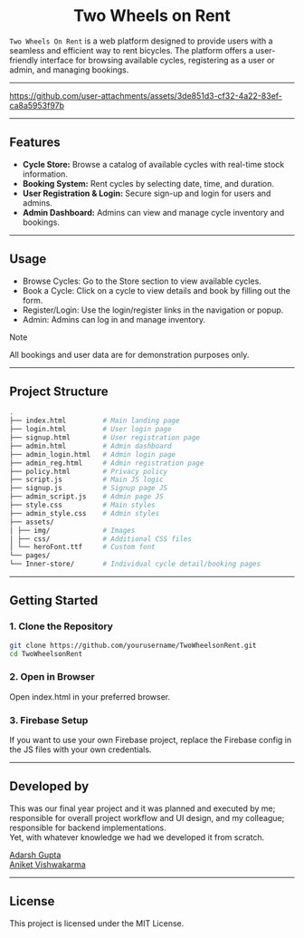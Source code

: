<h1 align="center">Two Wheels on Rent</h1>

`Two Wheels On Rent` is a web platform designed to provide users with a seamless and efficient way to rent bicycles. The platform offers a user-friendly interface for browsing available cycles, registering as a user or admin, and managing bookings. 

---

https://github.com/user-attachments/assets/3de851d3-cf32-4a22-83ef-ca8a5953f97b

---

## Features

- **Cycle Store:** Browse a catalog of available cycles with real-time stock information.
- **Booking System:** Rent cycles by selecting date, time, and duration.
- **User Registration & Login:** Secure sign-up and login for users and admins.
- **Admin Dashboard:** Admins can view and manage cycle inventory and bookings.

---

## Usage
- Browse Cycles: Go to the Store section to view available cycles.
- Book a Cycle: Click on a cycle to view details and book by filling out the form.
- Register/Login: Use the login/register links in the navigation or popup.
- Admin: Admins can log in and manage inventory.

> [!Note]
>All bookings and user data are for demonstration purposes only.

---

## Project Structure

```bash
. 
├── index.html         # Main landing page 
├── login.html         # User login page 
├── signup.html        # User registration page 
├── admin.html         # Admin dashboard 
├── admin_login.html   # Admin login page 
├── admin_reg.html     # Admin registration page 
├── policy.html        # Privacy policy 
├── script.js          # Main JS logic 
├── signup.js          # Signup page JS 
├── admin_script.js    # Admin page JS 
├── style.css          # Main styles 
├── admin_style.css    # Admin styles 
├── assets/ 
│ ├── img/             # Images 
│ ├── css/             # Additional CSS files 
│ └── heroFont.ttf     # Custom font 
└── pages/ 
└── Inner-store/       # Individual cycle detail/booking pages
```

---

## Getting Started

### 1. Clone the Repository

```bash
git clone https://github.com/yourusername/TwoWheelsonRent.git
cd TwoWheelsonRent
```

### 2. Open in Browser
Open index.html in your preferred browser.

### 3. Firebase Setup 
If you want to use your own Firebase project, replace the Firebase config in the JS files with your own credentials.

---

## Developed by

This was our final year project and it was planned and executed by me; responsible for overall project workflow and UI design, and my colleague; responsible for backend implementations. <br> Yet, with whatever knowledge we had we developed it from scratch.

[Adarsh Gupta](https://adarsh-gupta.pages.dev/) <br>
[Aniket Vishwakarma](https://karmaniket.pages.dev/)

---

## License

This project is licensed under the MIT License.